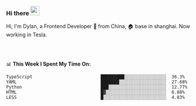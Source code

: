 ### Hi there <img src="https://media.giphy.com/media/hvRJCLFzcasrR4ia7z/giphy.gif" width="25px">

<!-- ![visitors](https://visitor-badge.glitch.me/badge?page_id=dislfyer.dislfyer) -->

Hi, I'm Dylan, a Frontend Developer 🚀 from China, 🏠 base in shanghai. Now working in Tesla.

<br/>
<br/>

📊 **This Week I Spent My Time On:**


<!--START_SECTION:waka-->

```text
TypeScript                          █████████░░░░░░░░░░░░░░░░  36.3%
YAML                                ███████░░░░░░░░░░░░░░░░░░  27.68%
Python                              ███░░░░░░░░░░░░░░░░░░░░░░  12.77%
HTML                                █▓░░░░░░░░░░░░░░░░░░░░░░░  6.88%
LESS                                █░░░░░░░░░░░░░░░░░░░░░░░░  4.83%
```

<!--END_SECTION:waka-->

<!--
**About Me:**
 -->

